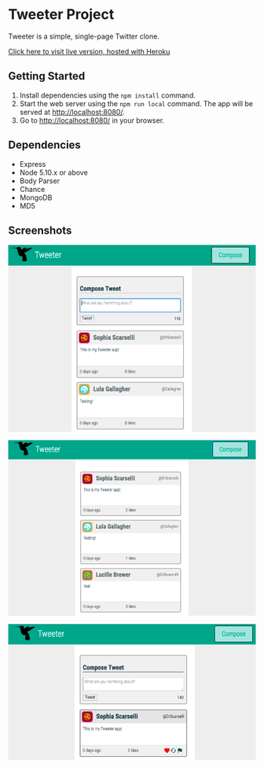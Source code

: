 # Tweeter Project

Tweeter is a simple, single-page Twitter clone.

[Click here to visit live version, hosted with Heroku](https://peaceful-scrubland-67459.herokuapp.com/)

## Getting Started

1. Install dependencies using the `npm install` command.
1. Start the web server using the `npm run local` command. The app will be served at <http://localhost:8080/>.
1. Go to <http://localhost:8080/> in your browser.

## Dependencies

- Express
- Node 5.10.x or above
- Body Parser
- Chance
- MongoDB
- MD5

## Screenshots
!["Compose box shown"](https://github.com/j-dowell/tweeter/blob/master/docs/Compose%20Button%20Toggled.png?raw=true)

!["Compose box hidden"](https://github.com/j-dowell/tweeter/blob/master/docs/Homepage.png?raw=true)

!["Like button"](https://github.com/j-dowell/tweeter/blob/master/docs/Like%20Button.png)
